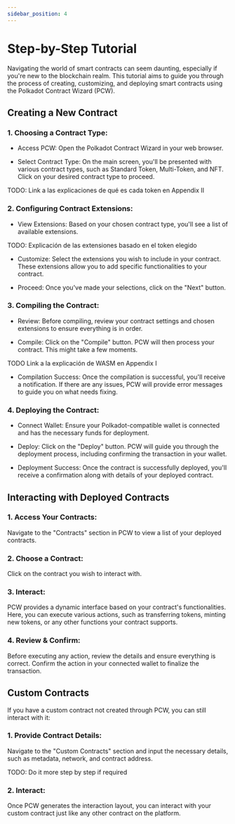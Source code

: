 ```yaml
---
sidebar_position: 4 
---
```


# Step-by-Step Tutorial

Navigating the world of smart contracts can seem daunting, especially if you're new to the blockchain realm. This tutorial aims to guide you through the process of creating, customizing, and deploying smart contracts using the Polkadot Contract Wizard (PCW).

## Creating a New Contract

### 1. Choosing a Contract Type:

- Access PCW: Open the Polkadot Contract Wizard in your web browser.

- Select Contract Type: On the main screen, you'll be presented with various contract types, such as Standard Token, Multi-Token, and NFT. Click on your desired contract type to proceed.

TODO: Link a las explicaciones de qué es cada token en Appendix II

### 2. Configuring Contract Extensions:

- View Extensions: Based on your chosen contract type, you'll see a list of available extensions.

TODO: Explicación de las extensiones basado en el token elegido

- Customize: Select the extensions you wish to include in your contract. These extensions allow you to add specific functionalities to your contract.

- Proceed: Once you've made your selections, click on the "Next" button.

### 3. Compiling the Contract:

- Review: Before compiling, review your contract settings and chosen extensions to ensure everything is in order.

- Compile: Click on the "Compile" button. PCW will then process your contract. This might take a few moments.

TODO Link a la explicación de WASM en Appendix I

- Compilation Success: Once the compilation is successful, you'll receive a notification. If there are any issues, PCW will provide error messages to guide you on what needs fixing.

### 4. Deploying the Contract:

- Connect Wallet: Ensure your Polkadot-compatible wallet is connected and has the necessary funds for deployment.

- Deploy: Click on the "Deploy" button. PCW will guide you through the deployment process, including confirming the transaction in your wallet.

- Deployment Success: Once the contract is successfully deployed, you'll receive a confirmation along with details of your deployed contract.

## Interacting with Deployed Contracts

### 1. Access Your Contracts:

Navigate to the "Contracts" section in PCW to view a list of your deployed contracts.

### 2. Choose a Contract:

Click on the contract you wish to interact with.

### 3. Interact:

PCW provides a dynamic interface based on your contract's functionalities. Here, you can execute various actions, such as transferring tokens, minting new tokens, or any other functions your contract supports.

### 4. Review & Confirm:

Before executing any action, review the details and ensure everything is correct. Confirm the action in your connected wallet to finalize the transaction.


## Custom Contracts

If you have a custom contract not created through PCW, you can still interact with it:

### 1. Provide Contract Details:

Navigate to the "Custom Contracts" section and input the necessary details, such as metadata, network, and contract address.

TODO: Do it more step by step if required

### 2. Interact:

Once PCW generates the interaction layout, you can interact with your custom contract just like any other contract on the platform.
